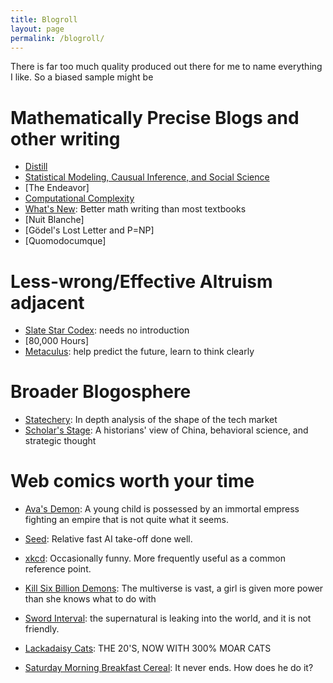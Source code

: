 ```yaml
---
title: Blogroll
layout: page
permalink: /blogroll/
---
```



There is far too much quality produced out there for me to name everything I
like. So a biased sample might be


# Mathematically Precise Blogs and other writing
* [Distill](https://distill.pub/)
* [Statistical Modeling, Causual Inference, and Social Science](https://statmodeling.stat.columbia.edu/)
* [The Endeavor]
* [Computational Complexity]()
* [What's New](https://terrytao.wordpress.com/): Better math writing than most textbooks
* [Nuit Blanche]
* [Gödel's Lost Letter and P=NP]
* [Quomodocumque]



# Less-wrong/Effective Altruism adjacent
* [Slate Star Codex](https://slatestarcodex.com/): needs no introduction
* [80,000 Hours]
* [Metaculus](https://www.metaculus.com/ "futuresight"): help predict the
  future, learn to think clearly

# Broader Blogosphere
* [Statechery](https://stratechery.com/): In depth analysis of the shape of the
  tech market
* [Scholar's Stage](https://scholars-stage.blogspot.com/): A historians' view of
  China, behavioral science, and strategic thought

# Web comics worth your time

* [Ava's Demon](https://www.avasdemon.com/): A young child is possessed by an
  immortal empress fighting an empire that is not quite what it seems.

* [Seed](https://www.webtoons.com/en/sf/seed/prologue/viewer?title_no=1480&episode_no=1):
	Relative fast AI take-off done well.

* [xkcd](https://www.xkcd.com/): Occasionally funny. More frequently useful as
  a common reference point.

* [Kill Six Billion
  Demons](https://killsixbilliondemons.com/comic/kill-six-billion-demons-chapter-1/):
  The multiverse is vast, a girl is given more power than she knows what to do with

* [Sword Interval](https://www.webtoons.com/en/fantasy/sword-interval/ep-1-prologue/viewer?title_no=486&episode_no=1): the supernatural is leaking into the world, and it is not friendly.

* [Lackadaisy Cats](https://www.lackadaisy.com/comic.php): THE 20'S, NOW WITH 300% MOAR CATS

* [Saturday Morning Breakfast Cereal](https://www.smbc-comics.com/): It never
  ends. How does he do it?
